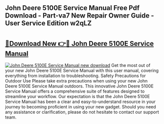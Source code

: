 ## John Deere 5100E Service Manual Free Pdf Download - Part-va7 New Repair Owner Guide - User Service Edition w2qLZ

# <h2><a href="http://bc87650.oget.top/?id=John+Deere+5100E+Service+Manual">🔗Download New 👉🔴 John Deere 5100E Service Manual</a></h2>

[![John Deere 5100E Service Manual new download](https://i.imgur.com/5g1atiW.png)](http://bc87650.oget.top/?id=John+Deere+5100E+Service+Manual)
Get the most out of your new John Deere 5100E Service Manual with this user manual, covering everything from installation to troubleshooting. Safety Precautions for Outdoor Use Please take extra precautions when using your new John Deere 5100E Service Manual outdoors. This innovative John Deere 5100E Service Manual offers a comprehensive suite of features designed to streamline your workflow. Our expectation is that the John Deere 5100E Service Manual has been a clear and easy-to-understand resource in your journey to becoming proficient in using your new gadget. Should you need any assistance or clarification, please do not hesitate to contact our support team.
